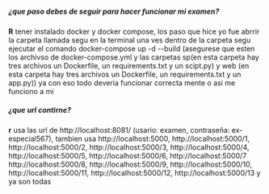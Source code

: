 ##### ¿que paso debes de seguir para hacer funcionar mi examen?
**R** tener instalado docker y docker compose, los paso que hice yo fue abrrir la carpeta llamada segu en la terminal una ves dentro de la carpeta segu ejecutar el comando docker-compose up -d --build (asegurese que esten los archivso de docker-compose.yml y las carpetas sp(en esta carpeta hay tres archivos un Dockerfile, un requirements.txt y un scipt.py) y web (en esta carpeta hay tres archivos un Dockerfile, un requirements.txt y un app.py)) ya con eso todo deveria funcionar correcta mente o asi me funciono a mi

##### ¿que url contirne?
**r** usa las url de http://localhost:8081/ (usario: examen, contraseña: ex-especial567), tambien usa http://localhost:5000, http://localhost:5000/1, http://localhost:5000/2, http://localhost:5000/3, http://localhost:5000/4, http://localhost:5000/5, http://localhost:5000/6, http://localhost:5000/7 http://localhost:5000/8, http://localhost:5000/9, http://localhost:5000/10, http://localhost:5000/11, http://localhost:5000/12, http://localhost:5000/13 y ya son todas 
